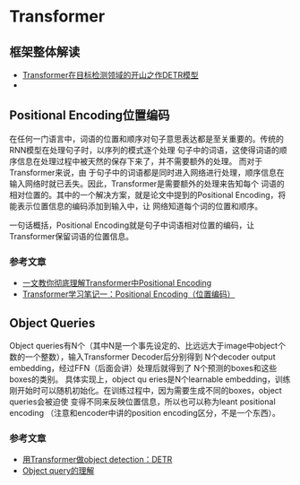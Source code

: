 # Transformer

## 框架整体解读

* [Transformer在目标检测领域的开山之作DETR模型](https://mp.weixin.qq.com/s?__biz=MzIwMTE1NjQxMQ==&mid=2247585078&idx=1&sn=acf1b094e7b32fb82807e32267154445&chksm=96f1ff62a1867674b49f3b9040444e92a09b986b40ee2d72030ec21c773e6f6f39f585f08343&scene=27)  
* 

## Positional Encoding位置编码

在任何一门语言中，词语的位置和顺序对句子意思表达都是至关重要的。传统的RNN模型在处理句子时，以序列的模式逐个处理
句子中的词语，这使得词语的顺序信息在处理过程中被天然的保存下来了，并不需要额外的处理。 而对于Transformer来说，由
于句子中的词语都是同时进入网络进行处理，顺序信息在输入网络时就已丢失。因此，Transformer是需要额外的处理来告知每个
词语的相对位置的。其中的一个解决方案，就是论文中提到的Positional Encoding，将能表示位置信息的编码添加到输入中，让
网络知道每个词的位置和顺序。  

一句话概括，Positional Encoding就是句子中词语相对位置的编码，让Transformer保留词语的位置信息。

### 参考文章
* [一文教你彻底理解Transformer中Positional Encoding](https://zhuanlan.zhihu.com/p/338592312)  
* [Transformer学习笔记一：Positional Encoding（位置编码）](https://zhuanlan.zhihu.com/p/454482273)

## Object Queries

Object queries有N个（其中N是一个事先设定的、比远远大于image中object个数的一个整数），输入Transformer Decoder后分别得到 
N个decoder output embedding，经过FFN（后面会讲）处理后就得到了 N个预测的boxes和这些boxes的类别。 具体实现上，object qu
eries是N个learnable embedding，训练刚开始时可以随机初始化。在训练过程中，因为需要生成不同的boxes，object queries会被迫使
变得不同来反映位置信息，所以也可以称为leant positional encoding （注意和encoder中讲的position encoding区分，不是一个东西）。  

### 参考文章
* [用Transformer做object detection：DETR](https://zhuanlan.zhihu.com/p/267156624)  
* [Object query的理解](https://blog.csdn.net/wzk4869/article/details/129908100)  